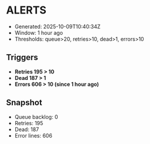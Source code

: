 # ALERTS

- Generated: 2025-10-09T10:40:34Z
- Window: 1 hour ago
- Thresholds: queue>20, retries>10, dead>1, errors>10

## Triggers
- **Retries 195 > 10**
- **Dead 187 > 1**
- **Errors 606 > 10 (since 1 hour ago)**

## Snapshot
- Queue backlog: 0
- Retries: 195
- Dead: 187
- Error lines: 606
